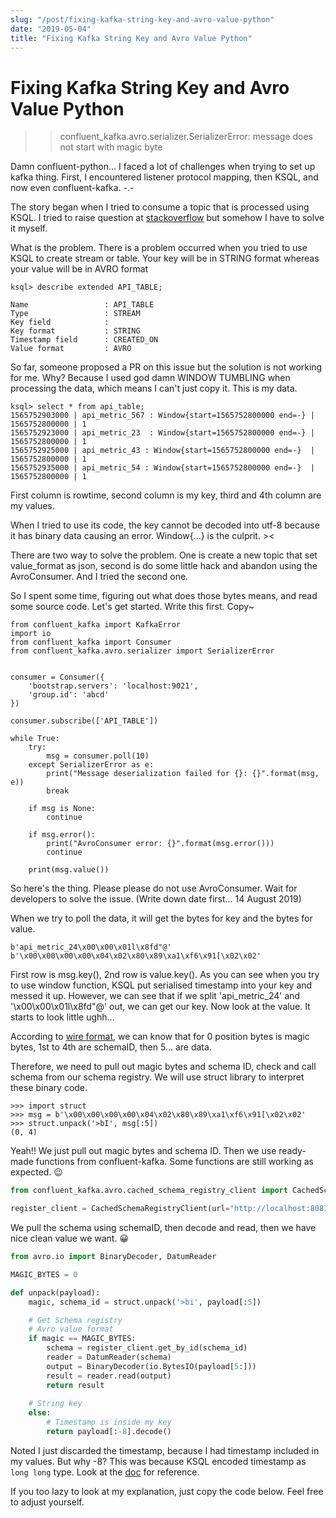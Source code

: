 ```yaml
---
slug: "/post/fixing-kafka-string-key-and-avro-value-python"
date: "2019-05-04"
title: "Fixing Kafka String Key and Avro Value Python"
---
```

# Fixing Kafka String Key and Avro Value Python
>> confluent_kafka.avro.serializer.SerializerError: message does not start with magic byte
>

Damn confluent-python... I faced a lot of challenges when trying to set up kafka thing. First, I encountered listener protocol mapping, then KSQL, and now even confluent-kafka. -.-

The story began when I tried to consume a topic that is processed using KSQL. I tried to raise question at [stackoverflow](https://stackoverflow.com/questions/57472853/kafka-message-does-not-start-with-magic-byte) but somehow I have to solve it myself. 

What is the problem. There is a problem occurred when you tried to use KSQL to create stream or table. Your key will be in STRING format whereas your value will be in AVRO format

```
ksql> describe extended API_TABLE;

Name                 : API_TABLE
Type                 : STREAM
Key field            : 
Key format           : STRING
Timestamp field      : CREATED_ON
Value format         : AVRO
```

So far, someone proposed a PR on this issue but the solution is not working for me. Why? Because I used god damn WINDOW TUMBLING when processing the data, which means I can't just copy it. This is my data. 

```
ksql> select * from api_table;
1565752903000 | api_metric_567 : Window{start=1565752800000 end=-} | 1565752800000 | 1
1565752923000 | api_metric_23  : Window{start=1565752800000 end=-} | 1565752800000 | 1
1565752925000 | api_metric_43 : Window{start=1565752800000 end=-}  | 1565752800000 | 1
1565752935000 | api_metric_54 : Window{start=1565752800000 end=-}  | 1565752800000 | 1
```

First column is rowtime, second column is my key, third and 4th column are my values. 

When I tried to use its code, the key cannot be decoded into utf-8 because it has binary data causing an error. Window{...} is the culprit. ><

There are two way to solve the problem. One is create a new topic that set value_format as json, second is do some little hack and abandon using the AvroConsumer. And I tried the second one. 

So I spent some time, figuring out what does those bytes means, and read some source code. Let's get started. Write this first. Copy~

```
from confluent_kafka import KafkaError
import io
from confluent_kafka import Consumer
from confluent_kafka.avro.serializer import SerializerError


consumer = Consumer({
    'bootstrap.servers': 'localhost:9021',
    'group.id': 'abcd'
})

consumer.subscribe(['API_TABLE'])

while True:
    try:
        msg = consumer.poll(10)
    except SerializerError as e:
        print("Message deserialization failed for {}: {}".format(msg, e))
        break

    if msg is None:
        continue

    if msg.error():
        print("AvroConsumer error: {}".format(msg.error()))
        continue

    print(msg.value())
```

So here's the thing. Please please do not use AvroConsumer. Wait for developers to solve the issue. (Write down date first... 14 August 2019)

When we try to poll the data, it will get the bytes for key and the bytes for value.

```
b'api_metric_24\x00\x00\x01l\x8fd"@' b'\x00\x00\x00\x00\x04\x02\x80\x89\xa1\xf6\x91[\x02\x02'
```

First row is msg.key(), 2nd row is value.key(). As you can see when you try to use window function, KSQL put serialised timestamp into your key and messed it up. However, we can see that if we split 'api_metric_24' and '\x00\x00\x01l\x8fd"@' out, we can get our key. Now look at the value. It starts to look little ughh...

According to [wire format](https://docs.confluent.io/current/schema-registry/serializer-formatter.html#wire-format), we can know that for 0 position bytes is magic bytes, 1st to 4th are schemaID, then 5... are data. 

Therefore, we need to pull out magic bytes and schema ID, check and call schema from our schema registry. We will use struct library to interpret these binary code. 

```
>>> import struct
>>> msg = b'\x00\x00\x00\x00\x04\x02\x80\x89\xa1\xf6\x91[\x02\x02'
>>> struct.unpack('>bI', msg[:5])
(0, 4)
```

Yeah!! We just pull out magic bytes and schema ID. Then we use ready-made functions from confluent-kafka. Some functions are still working as expected. 😉

```python
from confluent_kafka.avro.cached_schema_registry_client import CachedSchemaRegistryClient

register_client = CachedSchemaRegistryClient(url="http://localhost:8081")
```

We pull the schema using schemaID, then decode and read, then we have nice clean value we want. 😀

```python
from avro.io import BinaryDecoder, DatumReader

MAGIC_BYTES = 0

def unpack(payload):
    magic, schema_id = struct.unpack('>bi', payload[:5])

    # Get Schema registry
    # Avro value format
    if magic == MAGIC_BYTES:
        schema = register_client.get_by_id(schema_id)
        reader = DatumReader(schema)
        output = BinaryDecoder(io.BytesIO(payload[5:]))
        result = reader.read(output)
        return result
        
    # String key
    else:
        # Timestamp is inside my key
        return payload[:-8].decode()
```

Noted I just discarded the timestamp, because I had timestamp included in my values. But why -8? This was because KSQL encoded timestamp as `long long` type. Look at the [doc](https://docs.python.org/3.7/library/struct.html#format-characters) for reference.

If you too lazy to look at my explanation, just copy the code below. Feel free to adjust yourself. 

<script src="https://gist.github.com/lee1409/46025cf7d3a3cf8f2c898e40b4c4ed76.js"></script>
